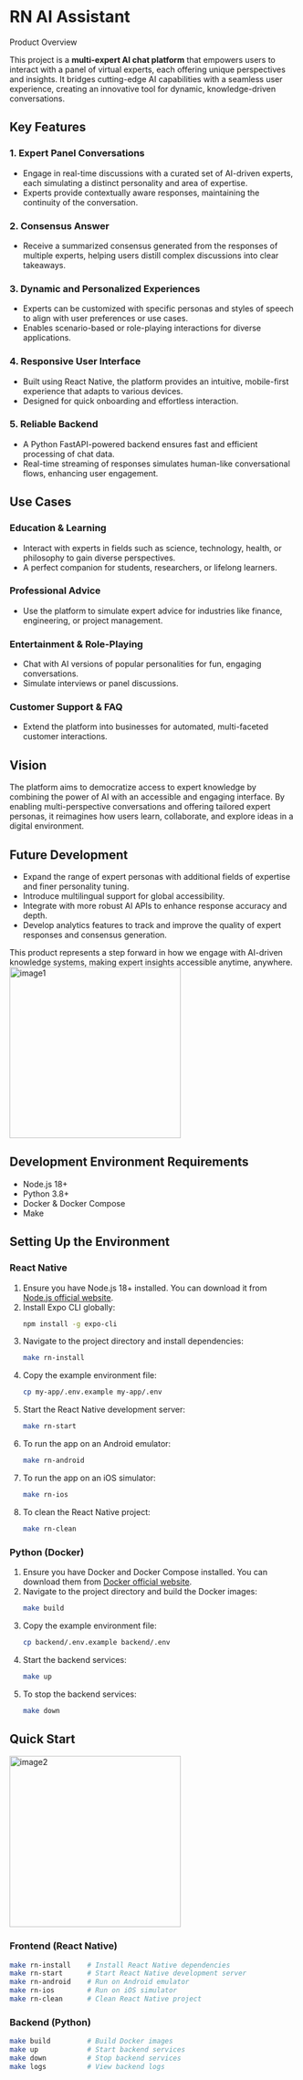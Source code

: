 # RN AI Assistant

 Product Overview

This project is a **multi-expert AI chat platform** that empowers users to interact with a panel of virtual experts, each offering unique perspectives and insights. It bridges cutting-edge AI capabilities with a seamless user experience, creating an innovative tool for dynamic, knowledge-driven conversations.

## Key Features

### 1. Expert Panel Conversations
- Engage in real-time discussions with a curated set of AI-driven experts, each simulating a distinct personality and area of expertise.
- Experts provide contextually aware responses, maintaining the continuity of the conversation.

### 2. Consensus Answer
- Receive a summarized consensus generated from the responses of multiple experts, helping users distill complex discussions into clear takeaways.

### 3. Dynamic and Personalized Experiences
- Experts can be customized with specific personas and styles of speech to align with user preferences or use cases.
- Enables scenario-based or role-playing interactions for diverse applications.

### 4. Responsive User Interface
- Built using React Native, the platform provides an intuitive, mobile-first experience that adapts to various devices.
- Designed for quick onboarding and effortless interaction.

### 5. Reliable Backend
- A Python FastAPI-powered backend ensures fast and efficient processing of chat data.
- Real-time streaming of responses simulates human-like conversational flows, enhancing user engagement.

## Use Cases

### Education & Learning
- Interact with experts in fields such as science, technology, health, or philosophy to gain diverse perspectives.
- A perfect companion for students, researchers, or lifelong learners.

### Professional Advice
- Use the platform to simulate expert advice for industries like finance, engineering, or project management.

### Entertainment & Role-Playing
- Chat with AI versions of popular personalities for fun, engaging conversations.
- Simulate interviews or panel discussions.

### Customer Support & FAQ
- Extend the platform into businesses for automated, multi-faceted customer interactions.

## Vision

The platform aims to democratize access to expert knowledge by combining the power of AI with an accessible and engaging interface. By enabling multi-perspective conversations and offering tailored expert personas, it reimagines how users learn, collaborate, and explore ideas in a digital environment.

## Future Development

- Expand the range of expert personas with additional fields of expertise and finer personality tuning.
- Introduce multilingual support for global accessibility.
- Integrate with more robust AI APIs to enhance response accuracy and depth.
- Develop analytics features to track and improve the quality of expert responses and consensus generation.

This product represents a step forward in how we engage with AI-driven knowledge systems, making expert insights accessible anytime, anywhere.
<img src="images/home.png" alt="image1" width="300"/>

## Development Environment Requirements

- Node.js 18+
- Python 3.8+
- Docker & Docker Compose
- Make

## Setting Up the Environment

### React Native

1. Ensure you have Node.js 18+ installed. You can download it from [Node.js official website](https://nodejs.org/).
2. Install Expo CLI globally:
   ```sh
   npm install -g expo-cli
   ```
3. Navigate to the project directory and install dependencies:
   ```sh
   make rn-install
   ```
4. Copy the example environment file:
   ```sh
   cp my-app/.env.example my-app/.env
   ```
5. Start the React Native development server:
   ```sh
   make rn-start
   ```
6. To run the app on an Android emulator:
   ```sh
   make rn-android
   ```
7. To run the app on an iOS simulator:
   ```sh
   make rn-ios
   ```
8. To clean the React Native project:
   ```sh
   make rn-clean
   ```

### Python (Docker)

1. Ensure you have Docker and Docker Compose installed. You can download them from [Docker official website](https://www.docker.com/).
2. Navigate to the project directory and build the Docker images:
   ```sh
   make build
   ```
3. Copy the example environment file:
   ```sh
   cp backend/.env.example backend/.env
   ```
4. Start the backend services:
   ```sh
   make up
   ```
5. To stop the backend services:
   ```sh
   make down
   ```

## Quick Start

<img src="images/ask_question.png" alt="image2" width="300"/>

### Frontend (React Native)

```sh
make rn-install    # Install React Native dependencies
make rn-start      # Start React Native development server
make rn-android    # Run on Android emulator
make rn-ios        # Run on iOS simulator
make rn-clean      # Clean React Native project
```

### Backend (Python)

```sh
make build         # Build Docker images
make up            # Start backend services
make down          # Stop backend services
make logs          # View backend logs
```
